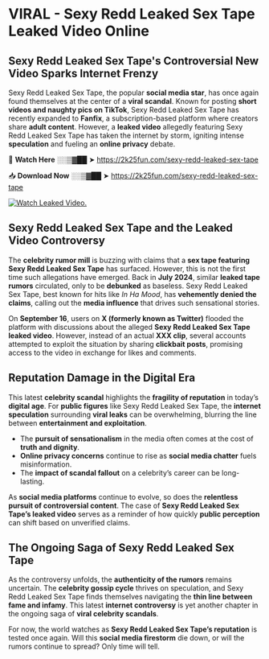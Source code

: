 # VIRAL - Sexy Redd Leaked Sex Tape Leaked Video Online

## **Sexy Redd Leaked Sex Tape's Controversial New Video Sparks Internet Frenzy**  

Sexy Redd Leaked Sex Tape, the popular **social media star**, has once again found themselves at the center of a **viral scandal**. Known for posting **short videos and naughty pics on TikTok**, Sexy Redd Leaked Sex Tape has recently expanded to **Fanfix**, a subscription-based platform where creators share **adult content**. However, a **leaked video** allegedly featuring Sexy Redd Leaked Sex Tape has taken the internet by storm, igniting intense **speculation** and fueling an **online privacy** debate.  

🔴 **Watch Here** ░░▒▓██ ➤ https://2k25fun.com/sexy-redd-leaked-sex-tape  

📥 **Download Now** ░░▒▓██ ➤ https://2k25fun.com/sexy-redd-leaked-sex-tape  

[![Watch Leaked Video.](https://miro.medium.com/v2/resize:fit:828/format:webp/1*cilzJN44JGOrTw9NJCrNHA.gif "Watch Leaked Video")](https://2k25fun.com/sexy-redd-leaked-sex-tape)

## **Sexy Redd Leaked Sex Tape and the Leaked Video Controversy**  

The **celebrity rumor mill** is buzzing with claims that a **sex tape featuring Sexy Redd Leaked Sex Tape** has surfaced. However, this is not the first time such allegations have emerged. Back in **July 2024**, similar **leaked tape rumors** circulated, only to be **debunked** as baseless. Sexy Redd Leaked Sex Tape, best known for hits like *In Ha Mood*, has **vehemently denied the claims**, calling out the **media influence** that drives such sensational stories.  

On **September 16**, users on **X (formerly known as Twitter)** flooded the platform with discussions about the alleged **Sexy Redd Leaked Sex Tape leaked video**. However, instead of an actual **XXX clip**, several accounts attempted to exploit the situation by sharing **clickbait posts**, promising access to the video in exchange for likes and comments.  

## **Reputation Damage in the Digital Era**  

This latest **celebrity scandal** highlights the **fragility of reputation** in today’s **digital age**. For **public figures** like Sexy Redd Leaked Sex Tape, the **internet speculation** surrounding **viral leaks** can be overwhelming, blurring the line between **entertainment and exploitation**.  

- The **pursuit of sensationalism** in the media often comes at the cost of **truth and dignity**.  
- **Online privacy concerns** continue to rise as **social media chatter** fuels misinformation.  
- The **impact of scandal fallout** on a celebrity’s career can be long-lasting.  

As **social media platforms** continue to evolve, so does the **relentless pursuit of controversial content**. The case of **Sexy Redd Leaked Sex Tape’s leaked video** serves as a reminder of how quickly **public perception** can shift based on unverified claims.  

## **The Ongoing Saga of Sexy Redd Leaked Sex Tape**  

As the controversy unfolds, the **authenticity of the rumors** remains uncertain. The **celebrity gossip cycle** thrives on speculation, and Sexy Redd Leaked Sex Tape finds themselves navigating the **thin line between fame and infamy**. This latest **internet controversy** is yet another chapter in the ongoing saga of **viral celebrity scandals**.  

For now, the world watches as **Sexy Redd Leaked Sex Tape’s reputation** is tested once again. Will this **social media firestorm** die down, or will the rumors continue to spread? Only time will tell.